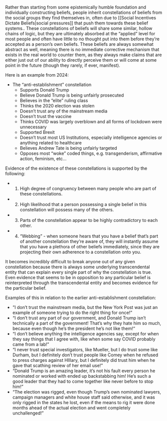 Rather than starting from some epistemically humble foundation and individually constructing beliefs, people inherit constellations of beliefs from the social groups they find themselves in, often due to [[Social Incentives Dictate Beliefs|social pressures]] that push them towards these belief systems.. These constellations of beliefs will share some similar, hollow chains of logic, but they are ultimately absorbed at the “applied” level for most people and often have little to no thought put into them before they’re accepted as a person’s own beliefs. These beliefs are always somewhat abstract as well, meaning there is no immediate corrective mechanism that exists in the real world to counter them, as they always make claims that are either just out of our ability to directly perceive them or will come at some point in the future (though they rarely, if ever, manifest).

Here is an example from 2024: 
- The “anti-establishment” constellation
  - Supports Donald Trump
  - Believe Donald Trump is being unfairly prosecuted
  - Believes in the “elite” ruling class
  - Thinks the 2020 election was stolen
  - Doesn’t trust any of the mainstream media
  - Doesn’t trust the vaccine
  - Thinks COVID was largely overblown and all forms of lockdown were unnecessary
  - Supported Brexit
  - Doesn’t trust most US Institutions, especially intelligence agencies or anything related to healthcare
  - Believes Andrew Tate is being unfairly targeted
  - Opposes most “woke” coded things, e.g. transgenderism, affirmative action, feminism, etc…

Evidence of the existence of these constellations is supported by the following:
- 1. High degree of congruency between many people who are part of these constellations.
- 2. High likelihood that a person possessing a single belief in this constellation will possess many of the others.
- 3. Parts of the constellation appear to be highly contradictory to each other.
- 4. “Webbing” - when someone hears that you have a belief that’s part of another constellation they’re aware of, they will instantly assume that you have a plethora of other beliefs immediately, since they are projecting their own adherence to a constellation onto you.

It becomes incredibly difficult to break anyone out of any given constellation because there is always some underlying transcendental entity that can explain every single part of why the constellation is true. Even evidence that seems to be in opposition to any particular belief is reinterpreted through the transcendental entity and becomes evidence for the particular belief.

Examples of this in relation to the earlier anti-establishment constellation:
- ”I don’t trust the mainstream media, but the New York Post was just an example of someone trying to do the right thing for once!”
- “I don’t trust any part of our government, and Donald Trump isn’t technically a part of the government! That’s why they hate him so much, because even though he’s the president he’s not like them!“
- “I don’t believe anything the intelligence agencies say, except for when they say things that I agree with, like when some say COVID probably came from a lab!”
- “I never trust special investigators, like Mueller, but I do trust some like Durham, but I definitely don’t trust people like Comey when he refused to press charges against HIllary, but I definitely did trust him when he gave that scathing review of her email use!”
- “Donald Trump is an amazing leader, it’s not his fault every person he nominated or worked with ended up backstabbing him! He’s such a good leader that they had to come together like never before to stop him!”
- “The election was rigged, even though Trump’s own nominated lawyers, campaign managers and white house staff said otherwise, and it was only rigged in the states he lost, even if the means to rig it were done months ahead of the actual election and went completely unchallenged!”

#